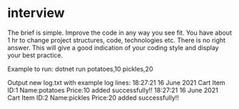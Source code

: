 # interview

The brief is simple. Improve the code in any way you see fit. You have about 1 hr to change project structures, code, technologies etc. 
There is no right answer. This will give a good indication of your coding style and display your best practice. 

Example to run:
dotnet run potatoes,10 pickles,20

Output new log.txt with example log lines:
18:27:21 16 June 2021 Cart Item ID:1 Name:potatoes Price:10 added successfully!!
18:27:21 16 June 2021 Cart Item ID:2 Name:pickles Price:20 added successfully!!
